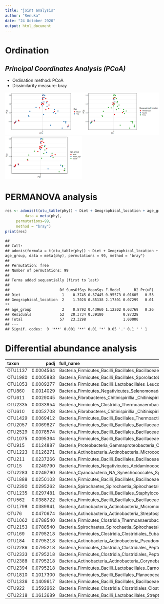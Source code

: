 ```yaml
---
title: "joint analysis"
author: "Renuka"
date: "24 October 2020"
output: html_document
---
```



# Ordination



## *Principal Coordinates Analysis (PCoA)*

* Ordination method: PCoA
* Dissimilarity measure: bray

<img src="figure_joint/pcoa-1.png" title="plot of chunk pcoa" alt="plot of chunk pcoa" width="50%" /><img src="figure_joint/pcoa-2.png" title="plot of chunk pcoa" alt="plot of chunk pcoa" width="50%" /><img src="figure_joint/pcoa-3.png" title="plot of chunk pcoa" alt="plot of chunk pcoa" width="50%" />

# PERMANOVA analysis


```r
res <- adonis(t(otu_table(phy)) ~ Diet + Geographical_location + age_group,
         data = meta(phy),
	 permutations=99,
	 method = "bray")
print(res)
```

```
## 
## Call:
## adonis(formula = t(otu_table(phy)) ~ Diet + Geographical_location +      age_group, data = meta(phy), permutations = 99, method = "bray") 
## 
## Permutation: free
## Number of permutations: 99
## 
## Terms added sequentially (first to last)
## 
##                       Df SumsOfSqs MeanSqs F.Model      R2 Pr(>F)   
## Diet                   1    0.3745 0.37445 0.95573 0.01605   0.53   
## Geographical_location  2    1.7028 0.85138 2.17301 0.07299   0.01 **
## age_group              2    0.8792 0.43960 1.12202 0.03769   0.26   
## Residuals             52   20.3734 0.39180         0.87328          
## Total                 57   23.3298                 1.00000          
## ---
## Signif. codes:  0 '***' 0.001 '**' 0.01 '*' 0.05 '.' 0.1 ' ' 1
```

# Differential abundance analysis


|taxon   |      padj|full_name                                                                                          |
|:-------|---------:|:--------------------------------------------------------------------------------------------------|
|OTU1137 | 0.0004564|Bacteria_Firmicutes_Bacilli_Bacillales_Bacillaceae_Halobacillus                                    |
|OTU1980 | 0.0005883|Bacteria_Firmicutes_Bacilli_Bacillales_Sporolactobacillaceae_Pullulanibacillus                     |
|OTU1053 | 0.0009277|Bacteria_Firmicutes_Bacilli_Lactobacillales_Leuconostocaceae_Fructobacillus                        |
|OTU860  | 0.0014029|Bacteria_Firmicutes_Negativicutes_Selenomonadales_Sporomusaceae_Desulfosporomusa                   |
|OTU611  | 0.0029045|Bacteria_Fibrobacteres_Chitinispirillia _Chitinispirillales _Chitinispirillaceae_Chitinivibrio     |
|OTU2335 | 0.0033954|Bacteria_Firmicutes_Clostridia_Thermoanaerobacterales_Thermoanaerobacteraceae_Thermoanaerobacter   |
|OTU610  | 0.0052708|Bacteria_Fibrobacteres_Chitinispirillia _Chitinispirillales _Chitinispirillaceae_Chitinispirillum  |
|OTU1429 | 0.0069412|Bacteria_Firmicutes_Bacilli_Bacillales_Thermoactinomycetaceae_Melghirimyces                        |
|OTU2057 | 0.0069827|Bacteria_Firmicutes_Bacilli_Bacillales_Bacillaceae_Salimicrobium                                   |
|OTU2529 | 0.0078574|Bacteria_Firmicutes_Bacilli_Bacillales_Bacillaceae_Virgibacillus                                   |
|OTU1075 | 0.0095364|Bacteria_Firmicutes_Bacilli_Bacillales_Bacillaceae_Geobacillus                                     |
|OTU915  | 0.0124887|Bacteria_Proteobacteria_Gammaproteobacteria_Chromatiales_Ectothiorhodospiraceae_Ectothiorhodospira |
|OTU1223 | 0.0126271|Bacteria_Actinobacteria_Actinobacteria_Micrococcales_Intrasporangiaceae_Janibacter                 |
|OTU211  | 0.0237266|Bacteria_Firmicutes_Bacilli_Bacillales_Bacillaceae_Anoxybacillus                                   |
|OTU15   | 0.0249790|Bacteria_Firmicutes_Negativicutes_Acidaminococcales_Acidaminococcaceae_Acidaminococcus             |
|OTU2283 | 0.0249790|Bacteria_Cyanobacteria_NA_Synechococcales_Synechococcaceae_Synechococcus                           |
|OTU1888 | 0.0250103|Bacteria_Firmicutes_Bacilli_Bacillales_Bacillaceae_Pseudogracilibacillus                           |
|OTU2390 | 0.0295262|Bacteria_Spirochaetes_Spirochaetia_Spirochaetales_Spirochaetaceae_Treponema                        |
|OTU1235 | 0.0297481|Bacteria_Firmicutes_Bacilli_Bacillales_Staphylococcaceae_Jeotgalicoccus                            |
|OTU562  | 0.0388722|Bacteria_Firmicutes_Bacilli_Bacillales_Bacillaceae_Calditerricola                                  |
|OTU1798 | 0.0389941|Bacteria_Actinobacteria_Actinobacteria_Micromonosporales_Micromonosporaceae_Phytomonospora         |
|OTU76   | 0.0470674|Bacteria_Actinobacteria_Actinobacteria_Streptosporangiales_Thermomonosporaceae_Actinomadura        |
|OTU1062 | 0.0788540|Bacteria_Firmicutes_Clostridia_Thermoanaerobacterales_Thermoanaerobacteraceae_Gelria               |
|OTU2153 | 0.0788540|Bacteria_Spirochaetes_Spirochaetia_Spirochaetales_Spirochaetaceae_Spirochaeta                      |
|OTU169  | 0.0795218|Bacteria_Firmicutes_Clostridia_Clostridiales_Eubacteriaceae_Aminicella                             |
|OTU184  | 0.0795218|Bacteria_Actinobacteria_Actinobacteria_Pseudonocardiales_Pseudonocardiaceae_Amycolatopsis          |
|OTU2286 | 0.0795218|Bacteria_Firmicutes_Clostridia_Clostridiales_Peptococcaceae_Syntrophobotulus                       |
|OTU2333 | 0.0795218|Bacteria_Firmicutes_Clostridia_Clostridiales_Peptococcaceae_Thermincola                            |
|OTU2388 | 0.0795218|Bacteria_Actinobacteria_Actinobacteria_Corynebacteriales_NA_Tomitella                              |
|OTU2394 | 0.0795218|Bacteria_Firmicutes_Bacilli_Lactobacillales_Carnobacteriaceae_Trichococcus                         |
|OTU1810 | 0.1017300|Bacteria_Firmicutes_Bacilli_Bacillales_Planococcaceae_Planomicrobium                               |
|OTU1336 | 0.1409617|Bacteria_Firmicutes_Bacilli_Bacillales_Bacillaceae_Lentibacillus                                   |
|OTU922  | 0.1592962|Bacteria_Firmicutes_Clostridia_Clostridiales_Clostridiales Family XIII. Incertae Sedis_Emergencia  |
|OTU2218 | 0.1613689|Bacteria_Firmicutes_Bacilli_Lactobacillales_Streptococcaceae_Streptococcus                         |

